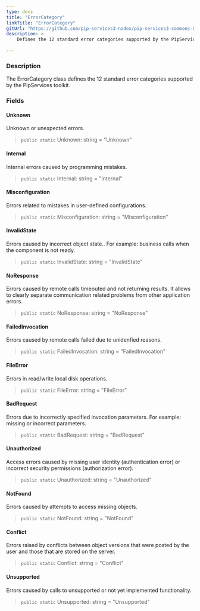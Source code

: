 ```yaml
---
type: docs
title: "ErrorCategory"
linkTitle: "ErrorCategory"
gitUrl: "https://github.com/pip-services3-nodex/pip-services3-commons-nodex"
description: >
    Defines the 12 standard error categories supported by the PipServices toolkit.
    
---
```


### Description

The ErrorCategory class defines the 12 standard error categories supported by the PipServices toolkit.

### Fields

<span class="hide-title-link">

#### Unknown
Unknown or unexpected errors.
> `public static` Unknown: string = "Unknown"

#### Internal
Internal errors caused by programming mistakes.
> `public static` Internal: string = "Internal"

#### Misconfiguration	
Errors related to mistakes in user-defined configurations.
> `public static` Misconfiguration: string = "Misconfiguration"
	
#### InvalidState
Errors caused by incorrect object state.. 
For example: business calls when the component is not ready.
> `public static` InvalidState: string = "InvalidState"
	
#### NoResponse	
Errors caused by remote calls timeouted and not returning results.
It allows to clearly separate communication related problems
from other application errors.
> `public static` NoResponse: string = "NoResponse"

#### FailedInvocation	
Errors caused by remote calls failed due to unidenfied reasons.
> `public static` FailedInvocation: string = "FailedInvocation"

#### FileError
Errors in read/write local disk operations.
> `public static` FileError: string = "FileError"

#### BadRequest
Errors due to incorrectly specified invocation parameters.
For example: missing or incorrect parameters.
> `public static` BadRequest: string = "BadRequest"
	
#### Unauthorized
Access errors caused by missing user identity (authentication error)
or incorrect security permissions (authorization error).
> `public static` Unauthorized: string = "Unauthorized"

#### NotFound
Errors caused by attempts to access missing objects.
> `public static` NotFound: string = "NotFound"
	
#### Conflict
Errors raised by conflicts between object versions that were
posted by the user and those that are stored on the server.
> `public static` Conflict: string = "Conflict"	
	
#### Unsupported	
Errors caused by calls to unsupported or not yet implemented functionality.
> `public static` Unsupported: string = "Unsupported"

</span>
